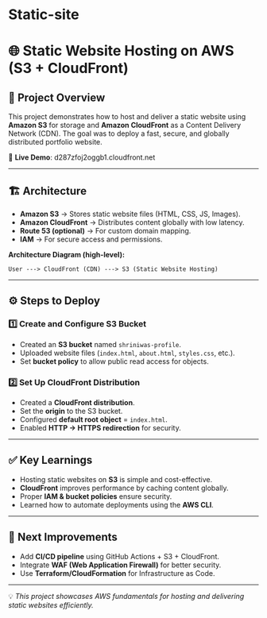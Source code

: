 # Static-site

# 🌐 Static Website Hosting on AWS (S3 + CloudFront)

## 📌 Project Overview

This project demonstrates how to host and deliver a static website using **Amazon S3** for storage and **Amazon CloudFront** as a Content Delivery Network (CDN).
The goal was to deploy a fast, secure, and globally distributed portfolio website.

🔗 **Live Demo**: d287zfoj2oggb1.cloudfront.net

---

## 🏗️ Architecture

* **Amazon S3** → Stores static website files (HTML, CSS, JS, Images).
* **Amazon CloudFront** → Distributes content globally with low latency.
* **Route 53 (optional)** → For custom domain mapping.
* **IAM** → For secure access and permissions.

**Architecture Diagram (high-level):**

```
User ---> CloudFront (CDN) ---> S3 (Static Website Hosting)
```

---

## ⚙️ Steps to Deploy

### 1️⃣ Create and Configure S3 Bucket

* Created an **S3 bucket** named `shriniwas-profile`.
* Uploaded website files (`index.html`, `about.html`, `styles.css`, etc.).
* Set **bucket policy** to allow public read access for objects.

### 2️⃣ Set Up CloudFront Distribution

* Created a **CloudFront distribution**.
* Set the **origin** to the S3 bucket.
* Configured **default root object** = `index.html`.
* Enabled **HTTP → HTTPS redirection** for security.

---

## ✅ Key Learnings

* Hosting static websites on **S3** is simple and cost-effective.
* **CloudFront** improves performance by caching content globally.
* Proper **IAM & bucket policies** ensure security.
* Learned how to automate deployments using the **AWS CLI**.

---

## 📌 Next Improvements

* Add **CI/CD pipeline** using GitHub Actions + S3 + CloudFront.
* Integrate **WAF (Web Application Firewall)** for better security.
* Use **Terraform/CloudFormation** for Infrastructure as Code.

---

💡 *This project showcases AWS fundamentals for hosting and delivering static websites efficiently.*
